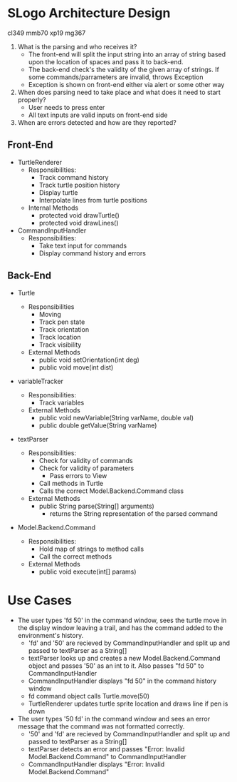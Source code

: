 # SLogo Architecture Design
cl349 
mmb70
xp19
mg367

1. What is the parsing and who receives it?
    * The front-end will split the input string into an array of string based upon the location of spaces and pass it to back-end.
    * The back-end check's the validity of the given array of strings. If some commands/parrameters are invalid, throws Exception
    * Exception is shown on front-end either via alert or some other way
2. When does parsing need to take place and what does it need to start properly?
    * User needs to press enter
    * All text inputs are valid inputs on front-end side
3. When are errors detected and how are they reported?


## Front-End
* TurtleRenderer
    * Responsibilities:
        * Track command history
        * Track turtle position history
        * Display turtle
        * Interpolate lines from turtle positions
    * Internal Methods
        * protected void drawTurtle()
        * protected void drawLines()
* CommandInputHandler
    * Responsibilities:
        * Take text input for commands
        * Display command history and errors

## Back-End

* Turtle
    * Responsibilities
        * Moving
        * Track pen state
        * Track orientation
        * Track location
        * Track visibility
    * External Methods
        * public void setOrientation(int deg)
        * public void move(int dist)


* variableTracker
    * Responsibilities:
        * Track variables
    * External Methods
        * public void newVariable(String varName, double val)
        * public double getValue(String varName)
* textParser
    * Responsibilities:
        * Check for validity of commands
        * Check for validity of parameters
            * Pass errors to View
        * Call methods in Turtle
        * Calls the correct Model.Backend.Command class
    * External Methods
        * public String parse(String[] arguments)
            * returns the String representation of the parsed command

* Model.Backend.Command
     * Responsibilities:
        * Hold map of strings to method calls
        * Call the correct methods
    * External Methods
        * public void execute(int[] params)

# Use Cases
* The user types 'fd 50' in the command window, sees the turtle move in the display window leaving a trail, and has the command added to the environment's history.
    * 'fd' and '50' are recieved by CommandInputHandler and split up and passed to textParser as a String[]
    * textParser looks up and creates a new Model.Backend.Command object and passes '50' as an int to it. Also passes "fd 50" to CommandInputHandler
    * CommandInputHandler displays "fd 50" in the command history window
    * fd command object calls Turtle.move(50)
    * TurtleRenderer updates turtle sprite location and draws line if pen is down
* The user types '50 fd' in the command window and sees an error message that the command was not formatted correctly.
    * '50' and 'fd' are recieved by CommandInputHandler and split up and passed to textParser as a String[] 
    * textParser detects an error and passes "Error: Invalid Model.Backend.Command" to CommandInputHandler
    * CommandInputHandler displays "Error: Invalid Model.Backend.Command"